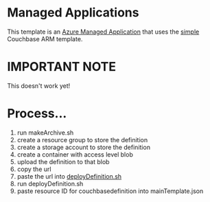 # Managed Applications
This template is an [Azure Managed Application](https://azure.microsoft.com/en-us/blog/azure-managed-applications/) that uses the [simple](../simple) Couchbase ARM template.

# IMPORTANT NOTE
This doesn't work yet!

# Process...

1. run makeArchive.sh
2. create a resource group to store the definition
3. create a storage account to store the definition
4. create a container with access level blob
5. upload the definition to that blob
6. copy the url
7. paste the url into [deployDefinition.sh](deployDefinition.sh)
8. run deployDefinition.sh
9. paste resource ID for couchbasedefinition into mainTemplate.json
